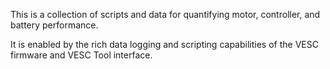 This is a collection of scripts and data for quantifying motor, controller, and battery performance.

It is enabled by the rich data logging and scripting capabilities of the VESC firmware and VESC Tool interface.